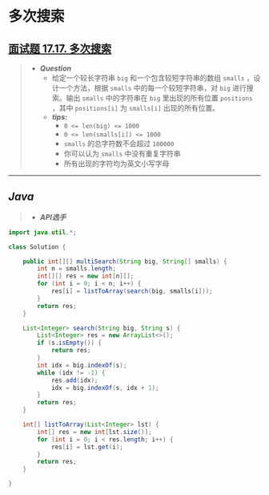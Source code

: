 # 多次搜索

## [面试题 17.17. 多次搜索](https://leetcode.cn/problems/multi-search-lcci/)

> - ***Question***
>   - 给定一个较长字符串 `big` 和一个包含较短字符串的数组 `smalls` ，设计一个方法，根据 `smalls` 中的每一个较短字符串，对 `big` 进行搜索。输出 `smalls` 中的字符串在 `big` 里出现的所有位置 `positions` ，其中 `positions[i]` 为 `smalls[i]` 出现的所有位置。
>   - ***tips:***
>     - `0 <= len(big) <= 1000`
>     - `0 <= len(smalls[i]) <= 1000`
>     - `smalls` 的总字符数不会超过 `100000`
>     - 你可以认为 `smalls` 中没有重复字符串
>     - 所有出现的字符均为英文小写字母

---

## *Java*

> - ***API选手***

```java
import java.util.*;

class Solution {

    public int[][] multiSearch(String big, String[] smalls) {
        int n = smalls.length;
        int[][] res = new int[n][];
        for (int i = 0; i < n; i++) {
            res[i] = listToArray(search(big, smalls[i]));
        }
        return res;
    }

    List<Integer> search(String big, String s) {
        List<Integer> res = new ArrayList<>();
        if (s.isEmpty()) {
            return res;
        }
        int idx = big.indexOf(s);
        while (idx != -1) {
            res.add(idx);
            idx = big.indexOf(s, idx + 1);
        }
        return res;
    }

    int[] listToArray(List<Integer> lst) {
        int[] res = new int[lst.size()];
        for (int i = 0; i < res.length; i++) {
            res[i] = lst.get(i);
        }
        return res;
    }

}
```
